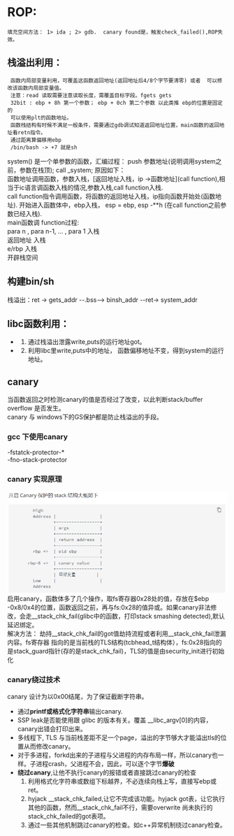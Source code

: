 # ROP:  
	填充空间方法： 1> ida ; 2> gdb.  canary found是，触发check_failed(),ROP失效。  

## 栈溢出利用：  
     函数内局部变量利用，可覆盖这函数返回地址(返回地址后4/8个字节要清零) 或者  可以修改该函数内局部变量值。  
     注意：read 读取需要注意读取长度，需覆盖目标字段。fgets gets  
     32bit : ebp + 8h 第一个参数； ebp + 0ch 第二个参数 以此类推 ebp的位置是固定的  
     可以使用plt的函数地址。  
     函数栈结构有时候不满足一般条件，需要通过gdb调试知道返回地址位置，main函数的返回地址看retn指令。  
     通过距离算偏移用ebp  
     /bin/bash -> +7 就是sh  

system() 是一个单参数的函数，汇编过程： push 参数地址(说明调用system之前，参数在栈顶);    call _system;  原因如下：  
函数地址调用函数，参数入栈，[返回地址入栈，ip ->函数地址](call function),相当于ic语言调函数入栈的情况,参数入栈,call function入栈.   
call function指令调用函数，将函数的返回地址入栈，ip指向函数开始处(函数地址). 开始进入函数体中，ebp入栈， esp = ebp, esp -**h (在call function之前参数已经入栈).  
main函数调 function过程:  
     para n , para n-1, ... , para 1 入栈  
     返回地址 入栈  
     e/rbp 入栈  
     开辟栈空间  
## 构建bin/sh  
栈溢出：ret -> gets_addr --.bss--> binsh_addr --ret-> system_addr    


## libc函数利用：  
- 1. 通过栈溢出泄露write,puts的运行地址got。  
- 2. 利用libc里write,puts中的地址， 函数偏移地址不变，得到system的运行地址。  

## canary
当函数返回之时检测canary的值是否经过了改变，以此判断stack/buffer overflow 是否发生。  
canary 与 windows下的GS保护都是防止栈溢出的手段。  
### gcc 下使用canary
-fstatck-protector-*  
-fno-stack-protector  
### canary 实现原理
![](image/canary_struct.png 'canary struct')
启用canary，函数体多了几个操作，取fs寄存器0x28处的值，存放在$ebp -0x8/0x4的位置，函数返回之前，再与fs:0x28的值异或。如果canary非法修改，会走__stack_chk_fail(glibc中的函数，打印stack smashing detected),默认延迟绑定。  
解决方法： 劫持__stack_chk_fail的got值劫持流程或者利用__stack_chk_fail泄漏内容。fs寄存器 指向的是当前栈的TLS结构(tcbhead_t结构体），fs:0x28指向的是stack_guard指针(存的是stack_chk_fail)，TLS的值是由security_init进行初始化  
### canary绕过技术
canary 设计为以0x00结尾，为了保证截断字符串。  
- 通过**printf或格式化字符串**输出canary.  
- SSP leak是否能使用跟 glibc 的版本有关。覆盖 __libc_argv[0]的内容，canary出错会打印出来。  
- 多线程下, TLS 与当前栈差距不足一个page，溢出的字节够大才能溢出tls的位置从而修改canary。  
- 对于多进程，forkd出来的子进程与父进程的内存布局一样，所以canary也一样。子进程crash，父进程不会，因此，可以逐个字节**爆破**   
- **绕过canary**,让他不执行canary的报错或者直接跳过canary的检查
    1. 利用格式化字符串或数组下标越界，不必连续向栈上写，直接写ebp或ret。
    2. hyjack __stack_chk_failed,让它不完成该功能。hyjack got表，让它执行其他的函数，然而__stack_chk_fail不行，需要overwrite 尚未执行的stack_chk_failed的got表项。
    3. 通过一些其他机制跳过canary的检查。如c++异常机制绕过canary检查。
